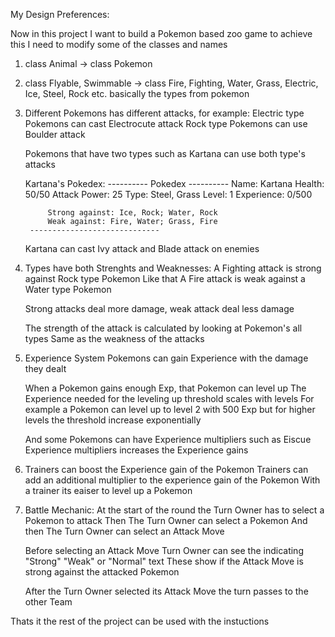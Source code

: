My Design Preferences:

Now in this project I want to build a Pokemon based zoo game
to achieve this I need to modify some of the classes and names


1. class Animal -> class Pokemon

2. class Flyable, Swimmable -> class Fire, Fighting, Water, Grass, Electric, Ice, Steel, Rock etc.
    basically the types from pokemon

3. Different Pokemons has different attacks, for example:
    Electric type Pokemons can cast Electrocute attack
    Rock type Pokemons can use Boulder attack

    Pokemons that have two types such as Kartana can use both type's attacks
    
    Kartana's Pokedex:
        ---------- Pokedex ----------
            Name: Kartana
            Health: 50/50
            Attack Power: 25
            Type: Steel, Grass
            Level: 1
            Experience: 0/500
            
            Strong against: Ice, Rock; Water, Rock
            Weak against: Fire, Water; Grass, Fire
        -----------------------------

    Kartana can cast Ivy attack and Blade attack on enemies

4. Types have both Strenghts and Weaknesses:
    A Fighting attack is strong against Rock type Pokemon
    Like that A Fire attack is weak against a Water type Pokemon

    Strong attacks deal more damage, weak attack deal less damage

    The strength of the attack is calculated by looking at Pokemon's all types
    Same as the weakness of the attacks

5. Experience System
    Pokemons can gain Experience with the damage they dealt

    When a Pokemon gains enough Exp, that Pokemon can level up
    The Experience needed for the leveling up threshold scales with levels
    For example a Pokemon can level up to level 2 with 500 Exp
    but for higher levels the threshold increase exponentially

    And some Pokemons can have Experience multipliers such as Eiscue
    Experience multipliers increases the Experience gains

6. Trainers can boost the Experience gain of the Pokemon
    Trainers can add an additional multiplier to the experience gain of the Pokemon
    With a trainer its eaiser to level up a Pokemon

7. Battle Mechanic:
    At the start of the round the Turn Owner has to select a Pokemon to attack
    Then The Turn Owner can select a Pokemon
    And then The Turn Owner can select an Attack Move
    
    Before selecting an Attack Move
    Turn Owner can see the indicating "Strong" "Weak" or "Normal" text
    These show if the Attack Move is strong against the attacked Pokemon

    After the Turn Owner selected its Attack Move the turn passes to the other Team





Thats it the rest of the project can be used with the instuctions